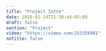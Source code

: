 ```yaml
---
title: "Project Intro"
date: 2018-01-14T21:38:44-05:00
draft: false
section: "Project"
video: "https://vimeo.com/253356981"
noTitle: false
---
```


